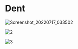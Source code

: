# Dent
![Screenshot_20220717_033502](https://user-images.githubusercontent.com/8107938/179380601-ba658d1e-b5c3-4348-aaaa-e2690bde9b6f.png)

![2](https://user-images.githubusercontent.com/8107938/179433810-2a86aada-b0e3-4005-a66b-bd48fcf5339d.png)


![3](https://user-images.githubusercontent.com/8107938/179433853-32d49bcc-d495-4ae7-a0f3-37cd05782d18.png)
